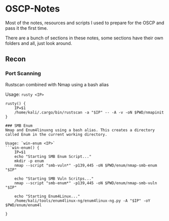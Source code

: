 # OSCP-Notes
Most of the notes, resources and scripts I used to prepare for the OSCP and pass it the first time.

There are a bunch of sections in these notes, some sections have their own folders and all, just look around.

## Recon

### Port Scanning
Rustscan combined with Nmap using a bash alias

Usage: `rusty <IP>`
```# rustscan all ports
rusty() {
    IP=$1
    /home/kali/.cargo/bin/rustscan -a "$IP" -- -A -v -oN $PWD/nmapinit }

### SMB Enum
Nmap and Enum4linuxng using a bash alias. This creates a directory called Enum in the current working directory.

Usage: `win-enum <IP>`
```win-enum() {
    IP=$1
    echo "Starting SMB Enum Script..."
    mkdir -p enum
    nmap --script "smb-vuln*" -p139,445 -oN $PWD/enum/nmap-smb-enum "$IP"

    echo "Starting SMB Vuln Scritps..."
    nmap --script "smb-enum*" -p139,445 -oN $PWD/enum/nmap-smb-vuln "$IP"

    echo "Starting Enum4Linux..."
    /home/kali/tools/enum4linux-ng/enum4linux-ng.py -A "$IP" -oY $PWD/enum/enum4l

}
